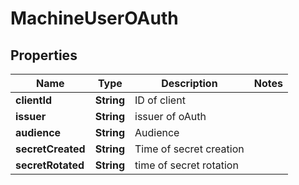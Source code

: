 # MachineUserOAuth

## Properties
Name | Type | Description | Notes
------------ | ------------- | ------------- | -------------
**clientId** | **String** | ID of client | 
**issuer** | **String** | issuer of oAuth | 
**audience** | **String** | Audience | 
**secretCreated** | **String** | Time of secret creation | 
**secretRotated** | **String** | time of secret rotation | 
